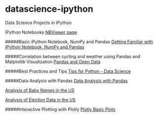 # datascience-ipython
Data Science Projects in IPython

IPython Notebooks
<a href="http://nbviewer.ipython.org/github/neo-anderson/datascience-ipython/tree/master/" target="_blank">NBViewer page</a>

#####Basic iPython Notebook, NumPy and Pandas
<a href="http://nbviewer.ipython.org/github/neo-anderson/datascience-ipython/blob/master/First%20and%20Test.ipynb" target="_blank">Getting Familiar with iPython Notebook, NumPy and Pandas</a>

#####Correlation between cycling and weather using Pandas and Matplotlib Visualization
<a href="http://nbviewer.ipython.org/github/neo-anderson/datascience-ipython/blob/master/Pandas%20and%20Open%20Data.ipynb" target="_blank">Pandas and Open Data</a>

#####Best Practices and Tips
<a href="http://nbviewer.ipython.org/github/neo-anderson/datascience-ipython/blob/master/Tips%20for%20Python%20-%20Data%20Science.ipynb" target="_blank">Tips for Python - Data Science</a>

#####Data Analysis with Pandas
<a href="http://nbviewer.ipython.org/github/neo-anderson/datascience-ipython/blob/master/Data%20Analysis%20with%20Pandas.ipynb" target="_blank">Data Analysis with Pandas</a>

<a href="http://nbviewer.ipython.org/github/neo-anderson/datascience-ipython/blob/master/Data%20Analysis%20with%20Pandas%20-%20Baby%20Names.ipynb" target="_blank">Analysis of Baby Names in the US</a>

<a href="http://nbviewer.ipython.org/github/neo-anderson/datascience-ipython/blob/master/Data%20Analaysis%20with%20Pandas%20-%20ElectionData.ipynb" target="_blank">Analysis of Election Data in the US</a>

#####Interactive Plotting with Plotly
<a href="http://nbviewer.ipython.org/github/neo-anderson/datascience-ipython/blob/master/Interactive%20plots%20using%20Plotly.ipynb" target="_blank">Plotly Basic Plots</a>
